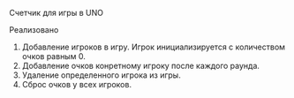 Счетчик для игры в UNO

Реализовано
1. Добавление игроков в игру. Игрок инициализируется с количеством очков равным 0.
2. Добавление очков конретному игроку после каждого раунда.
3. Удаление определенного игрока из игры.
4. Сброс очков у всех игроков.